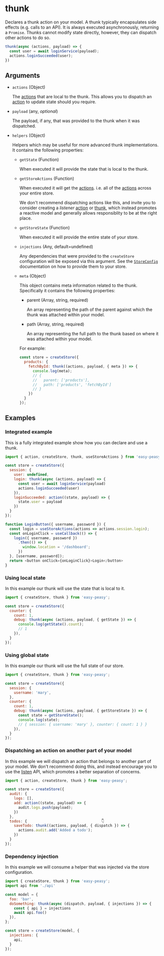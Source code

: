 # thunk

Declares a thunk action on your model. A thunk typically encapsulates side effects (e.g. calls to an API). It is always executed asynchronously, returning a `Promise`. Thunks cannot modify state directly, however, they can dispatch other actions to do so.

```javascript
thunk(async (actions, payload) => {
  const user = await loginService(payload);
  actions.loginSucceeded(user);
})
```

## Arguments

  - `actions` (Object)

    The [actions](/docs/api/action) that are local to the thunk. This allows you to dispatch an [action](/docs/api/action) to update state should you require.

  - `payload` (any, *optional*)

    The payload, if any, that was provided to the thunk when it was dispatched.

  - `helpers` (Object)

    Helpers which may be useful for more advanced thunk implementations. It contains the following properties:

    - `getState` (Function)

      When executed it will provide the state that is local to the thunk.

    - `getStoreActions` (Function)

      When executed it will get the [actions](/docs/api/action). i.e. all of the [actions](/docs/api/action) across your entire store.

      We don't recommend dispatching actions like this, and invite you to consider creating a *listener* [action](/docs/api/action) or [thunk](/docs/api/thunk), which instead promotes a reactive model and generally allows responsiblity to be at the right place.

    - `getStoreState` (Function)

      When executed it will provide the entire state of your store.

    - `injections` (Any, default=undefined)

      Any dependencies that were provided to the `createStore` configuration
      will be exposed via this argument. See the [`StoreConfig`](#storeconfig)
      documentation on how to provide them to your store.

    - `meta` (Object)

      This object contains meta information related to the thunk. Specifically it
      contains the following properties:

        - parent (Array, string, required)

          An array representing the path of the parent against which the thunk
          was attached within your model.

        - path (Array, string, required)

          An array representing the full path to the thunk based on where it
          was attached within your model.

      For example:

      ```javascript
      const store = createStore({
        products: {
          fetchById: thunk((actions, payload, { meta }) => {
            console.log(meta);
            // {
            //   parent: ['products'],
            //   path: ['products', 'fetchById']
            // }
          })
        }
      });
      ```

## Examples

### Integrated example

This is a fully integrated example show how you can declare and use a thunk.

```javascript
import { action, createStore, thunk, useStoreActions } from 'easy-peasy';

const store = createStore({
  session: {
    user: undefined,
    login: thunk(async (actions, payload) => {
      const user = await loginService(payload)
      actions.loginSucceeded(user)
    }),
    loginSucceeded: action((state, payload) => {
      state.user = payload
    })
  }
});

function LoginButton({ username, password }) {
  const login = useStoreActions(actions => actions.session.login);
  const onLoginClick = useCallback(() => {
    login({ username, password })
      .then(() => {
        window.location = '/dashboard';
      })
  }, [username, password]);
  return <button onClick={onLoginClick}>Login</button>
}
```

### Using local state

In this example our thunk will use the state that is local to it.

```javascript
import { createStore, thunk } from 'easy-peasy';

const store = createStore({
  counter: {
    count: 1,
    debug: thunk(async (actions, payload, { getState }) => {
      console.log(getState().count);
      // 1
    }),
  }
});
```

### Using global state

In this example our thunk will use the full state of our store.

```javascript
import { createStore, thunk } from 'easy-peasy';

const store = createStore({
  session: {
    username: 'mary',
  },
  counter: {
    count: 1,
    debug: thunk(async (actions, payload, { getStoreState }) => {
      const state = getStoreState();
      console.log(state);
      // { session: { username: 'mary' }, counter: { count: 1 } }
    }),
  }
});
```

### Dispatching an action on another part of your model

In this example we will dispatch an action that belongs to another part of your
model. We don't recommend doing this, and instead encourage you to use the
[listen](#todo) API, which promotes a better separation of concerns.

```javascript
import { action, createStore, thunk } from 'easy-peasy';

const store = createStore({
  audit: {
    logs: [],
    add: action((state, payload) => {
      audit.logs.push(payload);
    })
  },
  todos: {                                  👇
    saveTodo: thunk((actions, payload, { dispatch }) => {
      actions.audit.add('Added a todo');
    })
  }
});
```

### Dependency injection

In this example we will consume a helper that was injected via the store
configuration.

```javascript
import { createStore, thunk } from 'easy-peasy';
import api from './api'

const model = {
  foo: 'bar',
  doSomething: thunk(async (dispatch, payload, { injections }) => {
    const { api } = injections
    await api.foo()
  }),
};

const store = createStore(model, {
  injections: {
    api,
  }
});
```